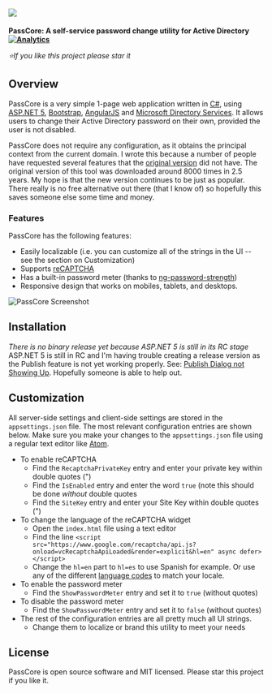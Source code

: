 # <img src="https://raw.githubusercontent.com/unosquare/passcore/master/src/Unosquare.PassCore.Web/wwwroot/images/passcore-logo.png"></img>
**PassCore: A self-service password change utility for Active Directory [![Analytics](https://ga-beacon.appspot.com/UA-8535255-2/unosquare/passcore/)](https://github.com/igrigorik/ga-beacon)**

*:star:If you like this project please star it*

## Overview

PassCore is a very simple 1-page web application written in <a target="_blank" href="https://github.com/dotnet/roslyn">C#</a>, using <a href="https://github.com/aspnet" target="_blank">ASP.NET 5</a>, <a href="https://github.com/twbs/bootstrap" target="_blank">Bootstrap</a>, <a href="https://github.com/angular" target="_blank">AngularJS</a> and <a href="https://msdn.microsoft.com/en-us/library/system.directoryservices.activedirectory(v=vs.110).aspx" target="_blank">Microsoft Directory Services</a>. It allows users to change their Active Directory password on their own, provided the user is not disabled.

PassCore does not require any configuration, as it obtains the principal context from the current domain. I wrote this because a number of people have requested several features that the <a taget="_blank" href="http://unopasscore.codeplex.com/">original version</a> did not have. The original version of this tool was downloaded around 8000 times in 2.5 years. My hope is that the new version continues to be just as popular. There really is no free alternative out there (that I know of) so hopefully this saves someone else some time and money.

### Features

PassCore has the following features:
- Easily localizable (i.e. you can customize all of the strings in the UI -- see the section on Customization)
- Supports <a href="https://www.google.com/recaptcha/intro/index.html">reCAPTCHA</a>
- Has a built-in password meter (thanks to <a href="https://github.com/subarroca/ng-password-strength">ng-password-strength</a>) 
- Responsive design that works on mobiles, tablets, and desktops.

<img align="center" src="https://raw.githubusercontent.com/unosquare/passcore/master/passcore-screenshot-01.png" alt="PassCore Screenshot"></img>

## Installation

_There is no binary release yet because ASP.NET 5 is still in its RC stage_
ASP.NET 5 is still in RC and I'm having trouble creating a release version as the Publish feature is not yet working properly. See: <a href="http://forums.asp.net/p/2082720/6010940.aspx">Publish Dialog not Showing Up</a>. Hopefully someone is able to help out.

## Customization

All server-side settings and client-side settings are stored in the <code>appsettings.json</code> file.
The most relevant configuration entries are shown below. Make sure you make your changes to the <code>appsettings.json</code> file using a regular text editor like <a href="https://atom.io/">Atom</a>.

- To enable reCAPTCHA
  - Find the <code>RecaptchaPrivateKey</code> entry and enter your private key within double quotes (")
  - Find the <code>IsEnabled</code> entry and enter the word <code>true</code> (note this should be done _without_ double quotes
  - Find the <code>SiteKey</code> entry and enter your Site Key within double quotes (")
- To change the language of the reCAPTCHA widget
  - Open the <code>index.html</code> file using a text editor
  - Find the line ```<script src="https://www.google.com/recaptcha/api.js?onload=vcRecaptchaApiLoaded&render=explicit&hl=en" async defer></script> ```
  - Change the <code>hl=en</code> part to <code>hl=es</code> to use Spanish for example. Or use any of the different <a href="https://developers.google.com/recaptcha/docs/language">language codes</a> to match your locale. 
- To enable the password meter
  - Find the <code>ShowPasswordMeter</code> entry and set it to <code>true</code> (without quotes)
- To disable the password meter
  - Find the <code>ShowPasswordMeter</code> entry and set it to <code>false</code> (without quotes)
- The rest of the configuration entries are all pretty much all UI strings.
  - Change them to localize or brand this utility to meet your needs

## License

PassCore is open source software and MIT licensed. Please star this project if you like it.
